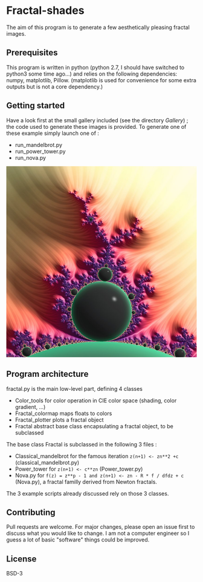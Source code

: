 # Fractal-shades

The aim of this program is to generate a few aesthetically pleasing fractal images.

## Prerequisites

This program is written in python (python 2.7, I should have switched to python3 some time ago...) and relies on the following dependencies: numpy, matplotlib, Pillow.
(matplotlib is used for convenience for some extra outputs but is not a core dependency.)

## Getting started

Have a look first at the small gallery included (see the directory *Gallery*) ; the code used to generate these images is provided.
To generate one of these example simply launch one of :

   - run_mandelbrot.py
   - run_power_tower.py
   - run_nova.py

![Screenshot](cover_pic.jpeg)

## Program architecture

fractal.py  is the main low-level part, defining 4 classes

  - Color_tools for color operation in CIE color space (shading, color gradient, ...)
  - Fractal_colormap maps floats to colors
  - Fractal_plotter plots a fractal object
  - Fractal abstract base class encapsulating a fractal object, to be subclassed

The base class Fractal is subclassed in the following 3 files : 

   - Classical_mandelbrot for the famous iteration `z(n+1) <- zn**2 +c`  (classical_mandelbrot.py)
   - Power_tower for `z(n+1) <- c**zn` (Power_tower.py)
   - Nova.py for `f(z) = z**p - 1 and z(n+1) <- zn - R * f / dfdz + c` (Nova.py), a fractal  familly derived from Newton fractals.

The 3 example scripts already discussed rely on those 3 classes.

## Contributing
Pull requests are welcome. For major changes, please open an issue first to discuss what you would like to change.
I am not a computer engineer so I guess a lot of basic "software" things could be improved.

## License
BSD-3
